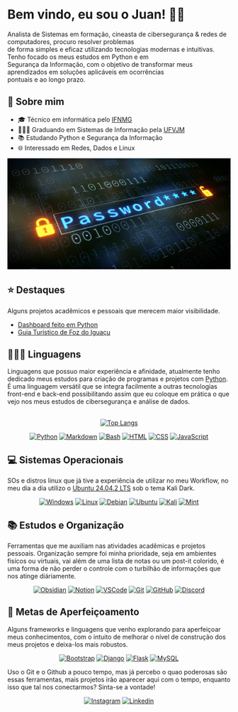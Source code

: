 # Bem vindo, eu sou o Juan! 👋🏼

Analista de Sistemas em formação, cineasta de cibersegurança & redes de computadores, procuro resolver problemas  
de forma simples e eficaz utilizando tecnologias modernas e intuitivas. Tenho focado os meus estudos em Python e em  
Segurança da Informação, com o objetivo de transformar meus aprendizados em soluções aplicáveis em ocorrências   
pontuais e ao longo prazo.

## 👤 Sobre mim

* 🎓️ Técnico em informática pelo <a href="https://www.ifnmg.edu.br/docs/344-portal/salinas/salinas-cursos-tecnicos/tecnico-em-informatica-integrado/13549-tecnico-em-informatica-integrado">IFNMG</a>
* 👨🏻‍💻 Graduando em Sistemas de Informação pela <a href="https://portal.ufvjm.edu.br/a-universidade/cursos/sin">UFVJM</a>
* 📚️ Estudando Python e Segurança da Informação
* 🌐 Interessado em Redes, Dados e Linux

<img src="images/password.jpg" width="1000px" height="250px"/>

## ⭐️ Destaques

Alguns projetos acadêmicos e pessoais que merecem maior visibilidade.

* <a href="https://github.com/juan-ferreirax/dashboard-sad">Dashboard feito em Python</a>
* <a href="https://github.com/juan-ferreirax/foz-city-guide">Guia Turístico de Foz do Iguaçu</a>

## 👨🏻‍💻 Linguagens

Linguagens que possuo maior experiência e afinidade, atualmente tenho dedicado meus estudos para criação de programas e projetos com <a href="https://www.python.org/">Python</a>. É uma linguagem versátil que se integra facilmente a outras tecnologias front-end e back-end possibilitando assim que eu coloque em prática o que vejo nos meus estudos de cibersegurança e análise de dados.<br><br>

<p align="center">
    <a href="https://github.com/anuraghazra/github-readme-stats">
        <img alt="Top Langs" src="https://github-readme-stats.vercel.app/api/top-langs/?username=juan-ferreirax&layout=compact&theme=tokyonight&hide_border=true">
    </a>
</p>

<p align="center">
    <a href="https://www.python.org/"><img alt="Python" src="https://skillicons.dev/icons?i=python"></a>
    <a href="https://www.markdownguide.org/"><img alt="Markdown" src="https://skillicons.dev/icons?i=md"></a>
    <a href="https://www.gnu.org/software/bash/"><img alt="Bash" src="https://skillicons.dev/icons?i=bash"></a>
    <a href="https://developer.mozilla.org/pt-BR/docs/Web/HTML"><img alt="HTML" src="https://skillicons.dev/icons?i=html"></a>
    <a href="https://developer.mozilla.org/pt-BR/docs/Web/CSS"><img alt="CSS" src="https://skillicons.dev/icons?i=css"></a>
    <a href="https://developer.mozilla.org/pt-BR/docs/Web/JavaScript"><img alt="JavaScript" src="https://skillicons.dev/icons?i=js"></a>
</p>

## 💻️ Sistemas Operacionais

SOs e distros linux que já tive a experiência de utilizar no meu Workflow, no meu dia a dia utilizo o <a href="https://ubuntu.com/download/desktop">Ubuntu 24.04.2 LTS</a> sob o tema Kali Dark.

<p align="center">
    <a href="https://skillicons.dev/icons?i=windows"><img alt="Windows" src="https://skillicons.dev/icons?i=windows"></a>
    <a href="https://www.kernel.org/"><img alt="Linux" src="https://skillicons.dev/icons?i=linux"></a>
    <a href="https://www.debian.org/"><img alt="Debian" src="https://skillicons.dev/icons?i=debian"></a>
    <a href="https://ubuntu.com/"><img alt="Ubuntu" src="https://skillicons.dev/icons?i=ubuntu"></a>
    <a href="https://www.kali.org/"><img alt="Kali" src="https://skillicons.dev/icons?i=kali"></a>
    <a href="https://linuxmint.com/"><img alt="Mint" src="https://skillicons.dev/icons?i=mint"></a>
</p>

## 📚️ Estudos e Organização

Ferramentas que me auxiliam nas atividades acadêmicas e projetos pessoais. Organização sempre foi minha prioridade, seja em ambientes fisícos ou virtuais, vai além de uma lista de notas ou um post-it colorido, é uma forma de não perder o controle com o turbilhão de informações que nos atinge diáriamente.

<p align="center">
    <a href="https://obsidian.md/"><img alt="Obsidian" src="https://skillicons.dev/icons?i=obsidian"></a>
    <a href="https://www.notion.so/"><img alt="Notion" src="https://skillicons.dev/icons?i=notion"></a>
    <a href="https://code.visualstudio.com/"><img alt="VSCode" src="https://skillicons.dev/icons?i=vscode"></a>
    <a href="https://git-scm.com/"><img alt="Git" src="https://skillicons.dev/icons?i=git"></a>
    <a href="https://github.com/"><img alt="GitHub" src="https://skillicons.dev/icons?i=github"></a>
    <a href="https://discord.com/"><img alt="Discord" src="https://skillicons.dev/icons?i=discord"></a>
</p>

## 🧠 Metas de Aperfeiçoamento

Alguns frameworks e linguagens que venho explorando para aperfeiçoar meus conhecimentos, com o intuito de melhorar o nível de construção dos meus projetos e deixa-los mais robustos.

<p align="center">
    <a href="https://getbootstrap.com/"><img alt="Bootstrap" src="https://skillicons.dev/icons?i=bootstrap"></a>
    <a href="https://www.djangoproject.com/"><img alt="Django" src="https://skillicons.dev/icons?i=django"></a>
    <a href="https://flask.palletsprojects.com/"><img alt="Flask" src="https://skillicons.dev/icons?i=flask"></a>
    <a href="https://www.mysql.com/"><img alt="MySQL" src="https://skillicons.dev/icons?i=mysql"></a>
</p>

Uso o Git e o Github a pouco tempo, mas já percebo o quao poderosas são essas ferramentas, mais projetos irão aparecer aqui com o tempo, enquanto isso que tal nos conectarmos? Sinta-se a vontade!

<p align="center">
    <a href="https://www.instagram.com/juan.ferreirax/"><img alt="Instagram" src="https://skillicons.dev/icons?i=instagram"></a>
    <a href="https://www.linkedin.com/in/juan-pablo-ferreira-costa/"><img alt="Linkedin" src="https://skillicons.dev/icons?i=linkedin"></a>
</p>
